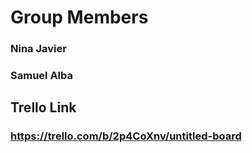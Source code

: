 # Group Members
### Nina Javier
### Samuel Alba

## Trello Link
### https://trello.com/b/2p4CoXnv/untitled-board

